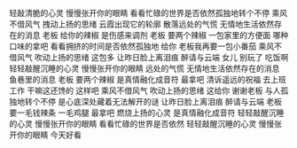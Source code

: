 轻敲清脆的心灵
慢慢张开你的眼睛
看看忙碌的世界是否依然孤独地转个不停
乘风不借风气 拽动上扬的思绪
云霞出现它的轮廓 散落远处的气慌 无情地生活依然存在的消息
老板 给你的辣椒
是伤感来调剂
老板 要两个辣椒 一包家里的方便面
哪种口味的拿吧
看看拥挤的时间是否依然孤独地
给你
老板我再要一包小番茄
乘风不借风气 吹动上扬的思绪
这包多
让昨日脸上离泪痕
醉请与云端
女儿 别玩了 吃饭啊
轻轻敲醒沉睡的心灵
慢慢张开你的眼睛
远处的气慌 无情地生活依然存在的消息
鱼巷里的消息
老板 要两个辣椒
是真情融化成音符 最拿吧
清诉遥远的祝福
去上班工作
干嘛这还馋的 这样吧
乘风不借风气 吹动上扬的思绪 这给你
谢谢老板
与人孤独地转个不停
是心底深处藏着无法解开的谜
让昨日脸上离泪痕
醉请与云端
老板 要一毛钱辣条 一毛鸡腿 最拿吧
燃烧上扬的心灵
是真情融化成音符
轻轻敲醒沉睡的心灵
慢慢张开你的眼睛
看看忙碌的世界是否依然
轻轻敲醒沉睡的心灵
慢慢张开你的眼睛 今天好看